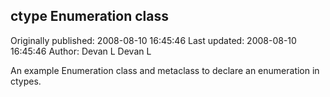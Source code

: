 ## ctype Enumeration class

Originally published: 2008-08-10 16:45:46
Last updated: 2008-08-10 16:45:46
Author: Devan L Devan L

An example Enumeration class and metaclass to declare an enumeration in ctypes.